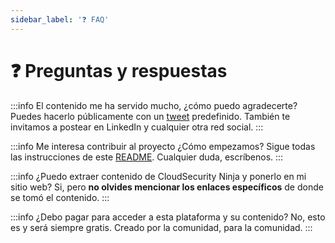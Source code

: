 ```yaml
---
sidebar_label: '❓ FAQ'
---
```


# ❓ Preguntas y respuestas

:::info El contenido me ha servido mucho, ¿cómo puedo agradecerte? 
Puedes hacerlo públicamente con un [tweet](https://twitter.com/intent/tweet/?text=%23CloudSecurityNinja%20una%20plataforma%20de%20aprendizaje%20GRATUITA%20para%20desarrollar%20habilidades%20en%20%23CloudSecurity%20usando%20%40aws_cloud%20creada%20por%20%40gerardokaztro%20y%20soportada%20por%20varios%20co-autores%20de%20hispanoamérica.%20Aprende,%20diviértete%20y%20comparte%20%F0%9F%91%8A%20&url=https://acloudsecurity.ninja) predefinido. También te invitamos a postear en LinkedIn y cualquier otra red social.
:::

:::info Me interesa contribuir al proyecto ¿Cómo empezamos?
Sigue todas las instrucciones de este [README](https://github.com/gerardokaztro/cloudsec-ninja#%EF%B8%8F-sigue-estas-instrucciones-si-eres-contribuidor). Cualquier duda, escríbenos.
:::

:::info ¿Puedo extraer contenido de CloudSecurity Ninja y ponerlo en mi sitio web? 
Si, pero **no olvides mencionar los enlaces específicos** de donde se tomó el contenido.
:::

:::info ¿Debo pagar para acceder a esta plataforma y su contenido?
No, esto es y será siempre gratis. Creado por la comunidad, para la comunidad.
:::
